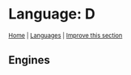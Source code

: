 # Language: D
<sup>[Home](../index.md) \| [Languages](./index.md) \| </sup><sup>[Improve this section](https://github.com/rbuckton/regexp-features/edit/main/src/languages/d.md)</sup>


<!--
'name' sources:
  - [](../../src/languages/d.md)
-->


## Engines